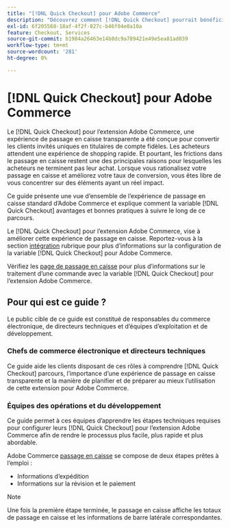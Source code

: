 ```yaml
---
title: "[!DNL Quick Checkout] pour Adobe Commerce"
description: "Découvrez comment [!DNL Quick Checkout] pourrait bénéficier à votre instance Adobe Commerce et comment intégrer et configurer l’extension avec succès."
exl-id: 6f205568-18af-4f2f-827c-b46f04e0a10a
feature: Checkout, Services
source-git-commit: b1984a26463e14b8dc9a789421e49e5ea81ad039
workflow-type: tm+mt
source-wordcount: '281'
ht-degree: 0%

---
```


# [!DNL Quick Checkout] pour Adobe Commerce

Le [!DNL Quick Checkout] pour l’extension Adobe Commerce, une expérience de passage en caisse transparente a été conçue pour convertir les clients invités uniques en titulaires de compte fidèles. Les acheteurs attendent une expérience de shopping rapide. Et pourtant, les frictions dans le passage en caisse restent une des principales raisons pour lesquelles les acheteurs ne terminent pas leur achat. Lorsque vous rationalisez votre passage en caisse et améliorez votre taux de conversion, vous êtes libre de vous concentrer sur des éléments ayant un réel impact.

Ce guide présente une vue d’ensemble de l’expérience de passage en caisse standard d’Adobe Commerce et explique comment la variable [!DNL Quick Checkout] avantages et bonnes pratiques à suivre le long de ce parcours.

Le [!DNL Quick Checkout] pour l’extension Adobe Commerce, vise à améliorer cette expérience de passage en caisse. Reportez-vous à la section [intégration](../quick-checkout/onboarding.md) rubrique pour plus d’informations sur la configuration de la variable [!DNL Quick Checkout] pour Adobe Commerce.

Vérifiez les [page de passage en caisse](../quick-checkout/checkout-page.md) pour plus d’informations sur le traitement d’une commande avec la variable [!DNL Quick Checkout] pour l’extension Adobe Commerce.

## Pour qui est ce guide ?

Le public cible de ce guide est constitué de responsables du commerce électronique, de directeurs techniques et d’équipes d’exploitation et de développement.

### Chefs de commerce électronique et directeurs techniques

Ce guide aide les clients disposant de ces rôles à comprendre [!DNL Quick Checkout] parcours, l’importance d’une expérience de passage en caisse transparente et la manière de planifier et de préparer au mieux l’utilisation de cette extension pour Adobe Commerce.

### Équipes des opérations et du développement

Ce guide permet à ces équipes d’apprendre les étapes techniques requises pour configurer leurs [!DNL Quick Checkout] pour l’extension Adobe Commerce afin de rendre le processus plus facile, plus rapide et plus abordable.

Adobe Commerce [passage en caisse](https://glossary.magento.com/checkout) se compose de deux étapes prêtes à l’emploi :

- Informations d’expédition
- Informations sur la révision et le paiement

>[!NOTE]
>
> Une fois la première étape terminée, le passage en caisse affiche les totaux de passage en caisse et les informations de barre latérale correspondantes.
